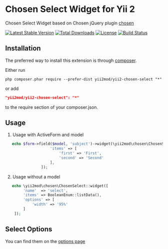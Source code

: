 Chosen Select Widget for Yii 2
=========
Chosen Select Widget based on Chosen jQuery plugin [chosen](http://harvesthq.github.io/chosen)

[![Latest Stable Version](https://poser.pugx.org/yii2mod/yii2-chosen-select/v/stable)](https://packagist.org/packages/yii2mod/yii2-chosen-select) [![Total Downloads](https://poser.pugx.org/yii2mod/yii2-chosen-select/downloads)](https://packagist.org/packages/yii2mod/yii2-chosen-select) [![License](https://poser.pugx.org/yii2mod/yii2-chosen-select/license)](https://packagist.org/packages/yii2mod/yii2-chosen-select)
[![Build Status](https://travis-ci.org/yii2mod/yii2-chosen-select.svg?branch=master)](https://travis-ci.org/yii2mod/yii2-chosen-select)

Installation
------------

The preferred way to install this extension is through [composer](http://getcomposer.org/download/). 

Either run

```
php composer.phar require --prefer-dist yii2mod/yii2-chosen-select "*"
```

or add

```json
"yii2mod/yii2-chosen-select": "*"
```

to the require section of your composer.json.

Usage
------------
1) Usage with ActiveForm and model
```php
   echo $form->field($model, 'subject')->widget(\yii2mod\chosen\ChosenSelect::className(),[
                    'items' => [
                        'first' => 'First',
                        'second' => 'Second'
                    ],
                ]); 

  ```
  
2) Usage without a model
```php
   echo \yii2mod\chosen\ChosenSelect::widget([
        'name'  => 'select',
        'items' => BooleanEnum::listData(),
        'options' => [
            'width' => '95%'
        ]
    ]);
```

Select Options 
----------------
You can find them on the [options page](http://harvesthq.github.io/chosen/options.html)
